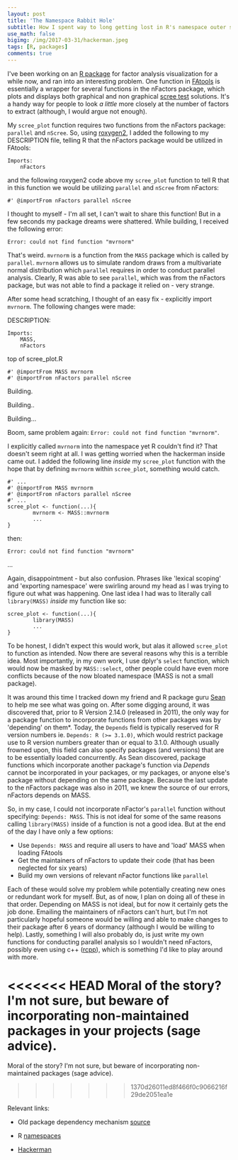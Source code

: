 ```yaml
---
layout: post
title: 'The Namespace Rabbit Hole'
subtitle: How I spent way to long getting lost in R's namespace outer space, and made it back alive
use_math: false
bigimg: /img/2017-03-31/hackerman.jpeg
tags: [R, packages]
comments: true
---
```



I've been working on an [R package](https://github.com/mattkcole/FAtools) for factor analysis visualization for a while now, and ran into an interesting problem. One function in [FAtools](https://github.com/mattkcole/FAtools) is essentially a wrapper for several functions in the nFactors package, which plots and displays both graphical and non graphical [scree test](http://econtent.hogrefe.com/doi/abs/10.1027/1614-2241/a000051?journalCode=med) solutions. It's a handy way for people to look *a little* more closely at the number of factors to extract (although, I would argue not enough).

My `scree_plot` function requires two functions from the nFactors package: `parallel` and `nScree`. So, using [roxygen2](https://cran.r-project.org/web/packages/roxygen2/vignettes/roxygen2.html), I added the following to my DESCRIPTION file, telling R that the nFactors package would be utilized in FAtools:

```
Imports:
    nFactors
```

and the following roxygen2 code above my `scree_plot` function to tell R that in this function we would be utilizing `parallel` and `nScree` from nFactors:

```
#' @importFrom nFactors parallel nScree
```

I thought to myself - I'm all set, I can't wait to share this function! But in a few seconds my package dreams were shattered. While building, I received the following error:

```
Error: could not find function "mvrnorm"
```

That's weird. `mvrnorm` is a function from the `MASS` package which is called by `parallel`. `mvrnorm` allows us to simulate random draws from a multivariate normal distribution which `parallel` requires in order to conduct parallel analysis. Clearly, R was able to see `parallel`, which was from the nFactors package, but was not able to find a package it relied on - very strange.

After some head scratching, I thought of an easy fix - explicitly import `mvrnorm`. The following changes were made:

DESCRIPTION:

```
Imports:
    MASS,
    nFactors
```

top of scree_plot.R

```
#' @importFrom MASS mvrnorm
#' @importFrom nFactors parallel nScree

```

Building.

Building..

Building...

Boom, same problem again: `Error: could not find function "mvrnorm"`.

I explicitly called `mvrnorm` into the namespace yet R couldn't find it? That doesn't seem right at all. I was getting worried when the hackerman inside came out. I added the following line *inside* my `scree_plot` function with the hope that by defining `mvrnorm` within `scree_plot`, something would catch.

```
#' ...
#' @importFrom MASS mvrnorm
#' @importFrom nFactors parallel nScree
#' ...
scree_plot <- function(...){
        mvrnorm <- MASS::mvrnorm
        ...
}
```

then:

```
Error: could not find function "mvrnorm"
```

...

Again, disappointment - but also confusion. Phrases like 'lexical scoping' and 'exporting namespace' were swirling around my head as I was trying to figure out what was happening. One last idea I had was to literally call `library(MASS)` _inside_ my function like so:

```
scree_plot <- function(...){
        library(MASS)
        ...
}
```

To be honest, I didn't expect this would work, but alas it allowed `scree_plot` to function as intended. Now there are several reasons why this is a terrible idea. Most importantly, in my own work, I use dplyr's `select` function, which would now be masked by `MASS::select`, other people could have even more conflicts because of the now bloated namespace (MASS is not a small package).

It was around this time I tracked down my friend and R package guru [Sean](http://seankross.com/) to help me see what was going on. After some digging around, it was discovered that, prior to R Version 2.14.0 (released in 2011), the only way for a package function to incorporate functions from other packages was by 'depending' on them\*. Today, the `Depends` field is typically reserved for R version numbers ie. `Depends: R (>= 3.1.0)`, which would restrict package use to R version numbers greater than or equal to 3.1.0. Although usually frowned upon, this field can also specify packages (and versions) that are to be essentially loaded concurrently. As Sean discovered, package functions which incorporate another package's function via *Depends* cannot be incorporated in your packages, or my packages, or anyone else's package without depending on the same package. Because the last update to the nFactors package was also in 2011, we knew the source of our errors, nFactors depends on MASS.

So, in my case, I could not incorporate nFactor's `parallel` function without specifying: `Depends: MASS`. This is not ideal for some of the same reasons calling `library(MASS)` inside of a function is not a good idea. But at the end of the day I have only a few options:

* Use `Depends: MASS` and require all users to have and 'load' MASS when loading FAtools
* Get the maintainers of nFactors to update their code (that has been neglected for six years)
* Build my own versions of relevant nFactor functions like `parallel`

Each of these would solve my problem while potentially creating new ones or redundant work for myself. But, as of now, I plan on doing all of these in that order. Depending on MASS is not ideal, but for now it certainly gets the job done. Emailing the maintainers of nFactors can't hurt, but I'm not particularly hopeful someone would be willing and able to make changes to their package after 6 years of dormancy (although I would be willing to help). Lastly, something I will also probably do, is just write my own functions for conducting parallel analysis so I wouldn't need nFactors, possibly even using c++ ([rcpp](http://www.rcpp.org/)), which is something I'd like to play around with more.

<<<<<<< HEAD
Moral of the story? I'm not sure, but beware of incorporating non-maintained packages in your projects (sage advice).
=======
Moral of the story? I'm not sure, but beware of incorporating non-maintained packages (sage advice).
>>>>>>> 1370d26011ed8f466f0c9066216f29de2051ea1e


Relevant links:

* Old package dependency mechanism [source](http://r-pkgs.had.co.nz/description.html)

* R [namespaces](http://r-pkgs.had.co.nz/namespace.html)

* [Hackerman](https://www.youtube.com/watch?v=fQGbXmkSArs&ab_channel=mrfyote)
